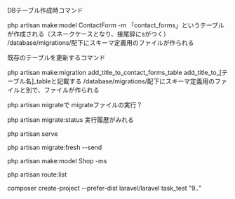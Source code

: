 

DBテーブル作成時コマンド

php artisan make:model ContactForm -m
「contact_forms」というテーブルが作成される（スネークケースとなり、接尾辞にsがつく）
/database/migrations/配下にスキーマ定義用のファイルが作られる

既存のテーブルを更新するコマンド

php artisan make:migration add_title_to_contact_forms_table
add_title_to_[テーブル名]_tableと記載する
/database/migrations/配下にスキーマ定義用のファイルと別で、ファイルが作られる


php artisan migrateで migrateファイルの実行？

php artisan migrate:status
実行履歴がみれる

php artisan serve

php artisan migrate:fresh --send

php artisan make:model Shop -ms

php artisan route:list

composer create-project --prefer-dist laravel/laravel task_test "9.*.*"
